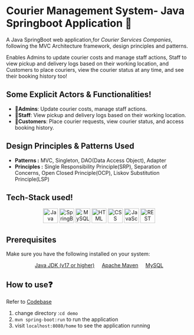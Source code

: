 # **Courier Management System- Java Springboot Application** 🚚
A Java SpringBoot web application,for *Courier Services Companies*, following the MVC Architecture framework, design principles and patterns.

Enables Admins to update courier costs and manage staff actions, Staff to view pickup and delivery logs based on their working location, and Customers to place couriers, view the courier status at any time, and see their booking history too!

## **Some Explicit Actors & Functionalities!**
- 👥**Admins**: Update courier costs, manage staff actions.
- 👥**Staff**: View pickup and delivery logs based on their working location.
- 👥**Customers**: Place courier requests, view courier status, and access booking history.

## **Design Principles & Patterns Used**
- **Patterns :** MVC, Singleton, DAO(Data Access Object), Adapter
- **Principles :** Single Responsibility Principle(SRP), Separation of Concerns, Open Closed Principle(OCP), Liskov Substitution Principle(LSP)
  
## **Tech-Stack used!**
<p align="center">
  <img src="https://img.icons8.com/color/48/000000/java-coffee-cup-logo.png" alt="Java" width="40" height="40"/>
  <img src="https://img.icons8.com/color/48/000000/spring-logo.png" alt="SpringBoot" width="40" height="40"/>
  <img src="https://img.icons8.com/color/48/000000/mysql-logo.png" alt="MySQL" width="40" height="40"/>
  <img src="https://img.icons8.com/color/48/000000/html-5.png" alt="HTML" width="40" height="40"/>
  <img src="https://img.icons8.com/color/48/000000/css3.png" alt="CSS" width="40" height="40"/>
  <img src="https://img.icons8.com/color/48/000000/javascript.png" alt="JavaScript" width="40" height="40"/>
  <img src="https://img.icons8.com/nolan/48/api.png" alt="REST API" width="40" height="40"/>
</p>

## **Prerequisites**
Make sure you have the following installed on your system:
<p align="center">
  <a href="https://www.oracle.com/java/technologies/javase-jdk17-downloads.html">Java JDK (v17 or higher)</a> &nbsp;&nbsp;&nbsp;
  <a href="https://maven.apache.org/download.cgi">Apache Maven</a> &nbsp;&nbsp;&nbsp;
  <a href="https://www.mysql.com/downloads/">MySQL</a>
</p>

## **How to use❓**
Refer to [Codebase](https://github.com/gantasrilaitha/courier-management-java/tree/main/demo/src/main/java/com/example/demo)
1. change directory :```cd demo```
2. ```mvn spring-boot:run``` to run the application
3. visit ```localhost:8080/home``` to see the application running






